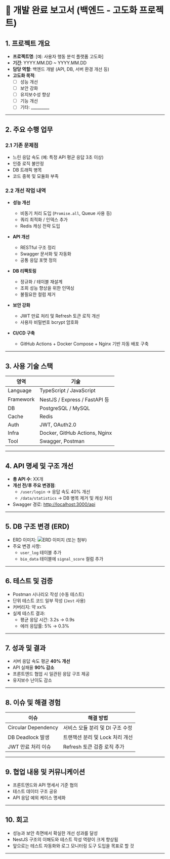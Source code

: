 # 📘 개발 완료 보고서 (백엔드 - 고도화 프로젝트)

## 1. 프로젝트 개요

- **프로젝트명**: [예: 사용자 행동 분석 플랫폼 고도화]
- **기간**: YYYY.MM.DD ~ YYYY.MM.DD
- **담당 역할**: 백엔드 개발 (API, DB, 서버 환경 개선 등)
- **고도화 목적**:  
  - [ ] 성능 개선  
  - [ ] 보안 강화  
  - [ ] 유지보수성 향상  
  - [ ] 기능 개선  
  - [ ] 기타: _________

---

## 2. 주요 수행 업무

### 2.1 기존 문제점
- 느린 응답 속도 (예: 특정 API 평균 응답 3초 이상)
- 인증 로직 불안정
- DB 트래픽 병목
- 코드 중복 및 모듈화 부족

### 2.2 개선 작업 내역

- **성능 개선**
  - 비동기 처리 도입 (`Promise.all`, Queue 사용 등)
  - 쿼리 최적화 / 인덱스 추가
  - Redis 캐싱 전략 도입

- **API 개선**
  - RESTful 구조 정리
  - Swagger 문서화 및 자동화
  - 공통 응답 포맷 정의

- **DB 리팩토링**
  - 정규화 / 테이블 재설계
  - 조회 성능 향상을 위한 인덱싱
  - 불필요한 컬럼 제거

- **보안 강화**
  - JWT 만료 처리 및 Refresh 토큰 로직 개선
  - 사용자 비밀번호 bcrypt 암호화

- **CI/CD 구축**
  - GitHub Actions + Docker Compose + Nginx 기반 자동 배포 구축

---

## 3. 사용 기술 스택

| 영역       | 기술                            |
|------------|---------------------------------|
| Language   | TypeScript / JavaScript         |
| Framework  | NestJS / Express / FastAPI 등    |
| DB         | PostgreSQL / MySQL              |
| Cache      | Redis                           |
| Auth       | JWT, OAuth2.0                   |
| Infra      | Docker, GitHub Actions, Nginx   |
| Tool       | Swagger, Postman                |

---

## 4. API 명세 및 구조 개선

- **총 API 수**: XX개
- **개선 전/후 주요 변경점**:
  - `/user/login` → 응답 속도 40% 개선
  - `/data/statistics` → DB 병목 제거 및 캐싱 처리
- Swagger 경로: [http://localhost:3000/api](http://localhost:3000/api)

---

## 5. DB 구조 변경 (ERD)

- ERD 이미지: ![ERD 이미지](./erd.png) (또는 첨부)
- 주요 변경 사항:
  - `user_log` 테이블 추가
  - `bio_data` 테이블에 `signal_score` 컬럼 추가

---

## 6. 테스트 및 검증

- Postman 시나리오 작성 (수동 테스트)
- 단위 테스트 코드 일부 작성 (`Jest` 사용)
- 커버리지: 약 xx%
- 실제 테스트 결과:  
  - 평균 응답 시간: 3.2s → 0.9s  
  - 에러 응답률: 5% → 0.3%

---

## 7. 성과 및 결과

- 서버 응답 속도 평균 **40% 개선**
- API 실패율 **90% 감소**
- 프론트엔드 협업 시 일관된 응답 구조 제공
- 유지보수 난이도 감소

---

## 8. 이슈 및 해결 경험

| 이슈 | 해결 방법 |
|------|-----------|
| Circular Dependency | 서비스 모듈 분리 및 DI 구조 수정 |
| DB Deadlock 발생 | 트랜잭션 분리 및 Lock 처리 개선 |
| JWT 만료 처리 이슈 | Refresh 토큰 검증 로직 추가 |

---

## 9. 협업 내용 및 커뮤니케이션

- 프론트엔드와 API 명세서 기준 협의
- 테스트 데이터 구조 공유
- API 응답 예외 케이스 명세화

---

## 10. 회고

- 성능과 보안 측면에서 확실한 개선 성과를 달성
- NestJS 구조의 이해도와 테스트 작성 역량이 크게 향상됨
- 앞으로는 테스트 자동화와 로그 모니터링 도구 도입을 목표로 할 것

---

